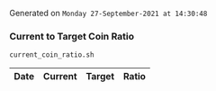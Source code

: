 Generated on `Monday 27-September-2021 at 14:30:48`

### Current to Target Coin Ratio
`current_coin_ratio.sh`

Date|Current|Target|Ratio
---|---|---|---
